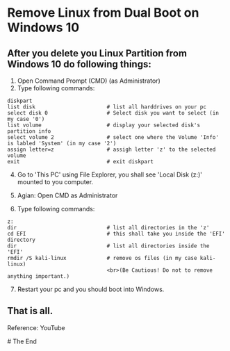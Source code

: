 # Remove Linux from Dual Boot on Windows 10

## After you delete you Linux Partition from Windows 10 do following things:

1. Open Command Prompt (CMD) (as Administrator)
3. Type following commands:

```
diskpart
list disk                       # list all harddrives on your pc
select disk 0                   # Select disk you want to select (in my case '0')
list volume                     # display your selected disk's partition info
select volume 2                 # select one where the Volume 'Info' is labled 'System' (in my case '2')
assign letter=z                 # assigh letter 'z' to the selected volume
exit                            # exit diskpart
```

4. Go to 'This PC' using File Explorer, you shall see 'Local Disk (z:)' mounted to you computer.

5. Agian: Open CMD as Administrator
6. Type following commands:
```
z:
dir                             # list all directories in the 'z'
cd EFI                          # this shall take you inside the 'EFI' directory
dir                             # list all directories inside the 'EFI'
rmdir /S kali-linux             # remove os files (in my case kali-linux)
                                <br>(Be Cautious! Do not to remove anything important.)
```

7. Restart your pc and you should boot into Windows.

## That is all.

Reference: YouTube

\# The End
